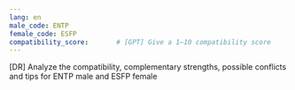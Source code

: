 ```yaml
---
lang: en
male_code: ENTP
female_code: ESFP
compatibility_score:       # [GPT] Give a 1–10 compatibility score
---
```


[DR] Analyze the compatibility, complementary strengths, possible conflicts and tips for ENTP male and ESFP female

